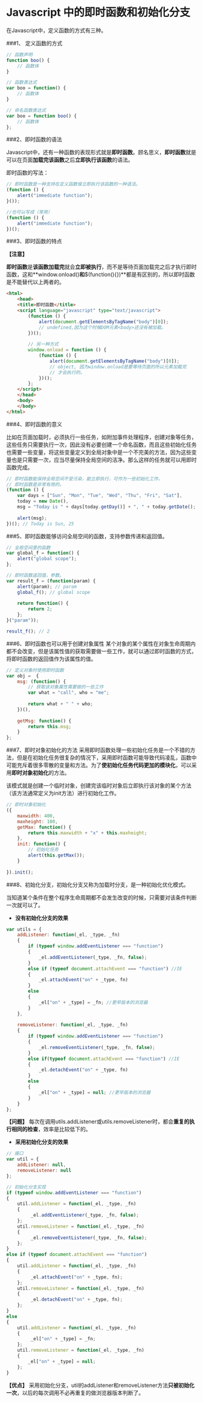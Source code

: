 Javascript 中的即时函数和初始化分支
==================

在Javascript中，定义函数的方式有三种。 

###1、 定义函数的方式 
```javascript
// 函数声明
function boo() {
    // 函数体
}

// 函数表达式
var boo = function() {
    // 函数体
}

// 命名函数表达式
var boo = function boo() {
    // 函数体
};
```

###2、即时函数的语法

Javascript中，还有一种函数的表现形式就是**即时函数**。顾名思义，**即时函数**就是可以在页面**加载完该函数**之后**立即执行该函数**的语法。 

即时函数的写法：
```javascript
// 即时函数是一种支持在定义函数侯立即执行该函数的一种语法。
(function () {
    alert("immediate function");
}());

//也可以写成（常用）
(function () {
    alert("immediate function");
})();
```
###3、即时函数的特点

**【注意】**

**即时函数**是**该函数加载完**就会**立即被执行**，而不是等待页面加载完之后才执行即时函数，这和**window.onload()**和**$(function(){})**都是有区别的，所以即时函数是不能替代以上两者的。

```html
<html>
    <head>
    <title>即时函数</title>
    <script language="javascript" type="text/javascript">
        (function () {
            alert(document.getElementsByTagName("body")[0]);
            // undefined,因为这个时候DOM元素<body>还没有被加载。
        })();
        
        // 另一种方式
        window.onload = function () {
            (function () {
                alert(document.getElementsByTagName("body")[0]);
                // object, 因为window.onload是要等待页面的所以元素加载完
                // 才会执行的。
            })();
        };
    </script>
    </head>
    <body>
    </body>
</html>
```

###4、即时函数的意义

比如在页面加载时，必须执行一些任务，如附加事件处理程序，创建对象等任务，这些任务只需要执行一次，因此没有必要创建一个命名函数，而且这些初始化任务也需要一些变量，将这些变量定义到全局对象中是一个不完美的方法，因为这些变量也是只需要一次，应当尽量保持全局空间的洁净。那么这样的任务就可以用即时函数完成。 
```javascript
// 即时函数能保持全局空间不受污染，能立即执行，可作为一些初始化工作，
// 即时函数是非常有用的。
(function () {
    var days = ["Sun", "Mon", "Tue", "Wed", "Thu", "Fri", "Sat"],
    today = new Date(),
    msg = "Today is " + days[today.getDay()] + ", " + today.getDate();
    
    alert(msg);
})(); // Today is Sun, 25
```

###5、即时函数能够访问全局空间的函数，支持参数传递和返回值。 
```javascript
// 全局空间里的函数
var global_f = function() {
    alert("global scope");
};

// 即时函数返回值，参数。
var result_f = (function(param) {
    alert(param); // param
    global_f(); // global scope
     
    return function() {
        return 2;
    };
}("param"));

result_f(); // 2
```

###6、即时函数也可以用于创建对象属性
某个对象的某个属性在对象生命周期内都不会改变，但是该属性值的获取需要做一些工作，就可以通过即时函数的方式，将即时函数的返回值作为该属性的值。 

```javascript
// 定义对象时使用即时函数
var obj =  {
    msg: (function() {
        // 获取该对象属性需要做的一些工作
        var what = "call", who = "me";
        
        return what + " " + who;
    })(), 
    
    getMsg: function() {
        return this.msg;
    }
};
```

###7、即时对象初始化的方法
采用即时函数处理一些初始化任务是一个不错的方法，但是在初始化任务很复杂的情况下，采用即时函数可能导致代码凌乱，函数中可能充斥着很多零散的变量和方法。为了**使初始化任务代码更加的模块化**，可以采用**即时对象初始化**的方法。 

该模式就是创建一个临时对象，创建完该临时对象后立即执行该对象的某个方法（该方法通常定义为init方法）进行初始化工作。 

```javascript
// 即时对象初始化
({
    maxwidth: 400,
    maxheight: 180,
    getMax: function() {
        return this.maxwidth + "x" + this.maxheight;
    },
    init: function() {
        // 初始化任务
        alert(this.getMax());
    }
     
}).init();
```
###8、初始化分支，初始化分支又称为加载时分支，是一种初始化优化模式。

当知道某个条件在整个程序生命周期都不会发生改变的时候，只需要对该条件判断一次就可以了。

- **没有初始化分支的效果**

```javascript
var utils = {
    addListener: function(_el, _type, _fn)
    {
        if (typeof window.addEventListener === "function")
        {
            _el.addEventListener(_type, _fn, false);       
        }
        else if (typeof document.attachEvent === "function") //IE
        {
            _el.attachEvent("on" + _type, fn)
        }
        else
        {
            _el["on" + _type] = _fn; //更早版本的浏览器 
        }
    },
    
    removeListener: function(_el, _type, _fn)
    {
        if (typeof window.addEventListener === "function")
        {
            _el.removeEventListener(_type, _fn, false);       
        }
        else if(typeof document.attachEvent === "function") //IE
        {
            _el.detachEvent("on" + _type, fn)
        }
        else
        {
            _el["on" + _type] = null; //更早版本的浏览器 
        }
    }
};
```
**【问题】** 每次在调用utils.addListener或utils.removeListener时，都会**重复的执行相同的检查**，效率是比较低下的。 


- **采用初始化分支的效果**

```javascript
// 接口
var util = {
    addListener: null,
    removeListener: null
};

// 初始化分支实现
if (typeof window.addEventListener === "function")
{
    util.addListener = function(_el, _type, _fn)
    {
         _el.addEventListener(_type, _fn, false);  
    };
    util.removeListener = function(_el, _type, _fn)
    {
         _el.removeEventListener(_type, _fn, false);  
    }; 
}
else if (typeof document.attachEvent === "function")
{
    util.addListener = function(_el, _type, _fn)
    {
         _el.attachEvent("on" + _type, fn);
    };
    util.removeListener = function(_el, _type, _fn)
    {
         _el.detachEvent("on" + _type, fn);
    };
}
else
{
    util.addListener = function(_el, _type, _fn)
    {
         _el["on" + _type] = _fn;
    };
    util.removeListener = function(_el, _type, _fn)
    {
        _el["on" + _type] = null;
    };
}
```
**【优点】** 采用初始化分支，util的addListener和removeListener方法**只被初始化一次**，以后的每次调用不必再重复的做浏览器版本判断了。
